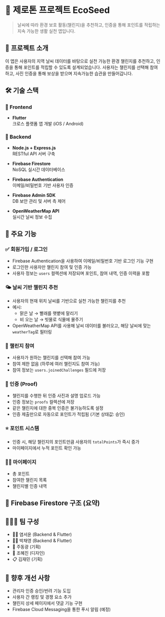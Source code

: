 # 🌱 제로톤 프로젝트 EcoSeed

> 날씨에 따라 환경 보호 활동(챌린지)을 추천하고, 인증을 통해 포인트를 적립하는 지속 가능한 생활 실천 앱입니다.

## 📱 프로젝트 소개

이 앱은 사용자의 지역 날씨 데이터를 바탕으로 실천 가능한 환경 챌린지를 추천하고, 인증을 통해 포인트를 적립할 수 있도록 설계되었습니다. 사용자는 챌린지를 선택해 참여하고, 사진 인증을 통해 보상을 받으며 지속가능한 습관을 만들어갑니다.

## 🛠️ 기술 스택

### 🔹 Frontend
- **Flutter**  
  크로스 플랫폼 앱 개발 (iOS / Android)

### 🔹 Backend
- **Node.js + Express.js**  
  RESTful API 서버 구축

- **Firebase Firestore**  
  NoSQL 실시간 데이터베이스

- **Firebase Authentication**  
  이메일/비밀번호 기반 사용자 인증

- **Firebase Admin SDK**  
  DB 보안 관리 및 서버 측 제어

- **OpenWeatherMap API**  
  실시간 날씨 정보 수집

## 🔑 주요 기능

### ✅ 회원가입 / 로그인
- Firebase Authentication을 사용하여 이메일/비밀번호 기반 로그인 기능 구현
- 로그인한 사용자만 챌린지 참여 및 인증 가능
- 사용자 정보는 `users` 컬렉션에 저장되며 포인트, 참여 내역, 인증 이력을 포함

### 🌤️ 날씨 기반 챌린지 추천
- 사용자의 현재 위치 날씨를 기반으로 실천 가능한 챌린지를 추천
- 예시:
  - 맑은 날 → 빨래를 햇볕에 말리기
  - 비 오는 날 → 빗물로 식물에 물주기
- OpenWeatherMap API를 사용해 날씨 데이터를 불러오고, 해당 날씨에 맞는 `weatherTag`로 필터링

### 🏁 챌린지 참여
- 사용자가 원하는 챌린지를 선택해 참여 가능
- 참여 제한 없음 (하루에 여러 챌린지도 참여 가능)
- 참여 정보는 `users.joinedChallenges` 필드에 저장

### 📸 인증 (Proof)
- 챌린지를 수행한 뒤 인증 사진과 설명 업로드 가능
- 인증 정보는 `proofs` 컬렉션에 저장
- 같은 챌린지에 대한 중복 인증은 불가능하도록 설정
- 인증 제출만으로 자동으로 포인트가 적립됨 (기본 상태값: 승인)

### ⭐ 포인트 시스템
- 인증 시, 해당 챌린지의 포인트만큼 사용자의 `totalPoints`가 즉시 증가
- 마이페이지에서 누적 포인트 확인 가능

### 🧑‍💻 마이페이지
- 총 포인트
- 참여한 챌린지 목록
- 챌린지별 인증 내역

## 📁 Firebase Firestore 구조 (요약)



## 🧑‍🤝‍🧑 팀 구성

- 👩‍💻 염서윤 (Backend & Flutter)
- 👨‍💻 박채영 (Backend & Flutter)
- 🧠 주동광 (기획)
- 🎨 조혜진 (디자인)
- 📋 김재민 (기획)

## 🚀 향후 개선 사항
- 관리자 인증 승인/반려 기능 도입
- 사용자 간 랭킹 및 경쟁 요소 추가
- 챌린지 상세 페이지에서 댓글 기능 구현
- Firebase Cloud Messaging을 통한 푸시 알림 (예정)
